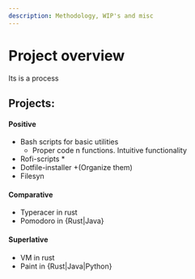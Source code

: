 ```yaml
---
description: Methodology, WIP's and misc
---
```


# Project overview

Its is a process





## Projects:

#### Positive

* Bash scripts for basic utilities
  * Proper code n functions. Intuitive functionality
* Rofi-scripts
  *
* Dotfile-installer +(Organize them)
* Filesyn

#### Comparative

* Typeracer in rust
* Pomodoro in {Rust|Java}

#### Superlative

* VM in rust
* Paint in {Rust|Java|Python}

